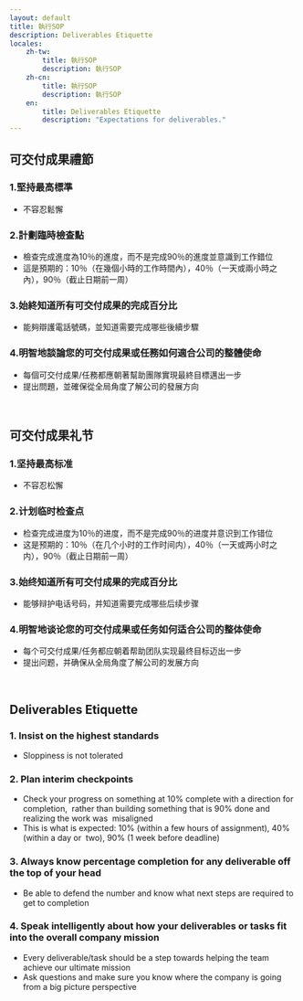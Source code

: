 ```yaml
---
layout: default
title: 執行SOP
description: Deliverables Etiquette
locales:
    zh-tw:
        title: 執行SOP
        description: 執行SOP
    zh-cn:
        title: 執行SOP
        description: 執行SOP
    en:
        title: Deliverables Etiquette
        description: "Expectations for deliverables."
---
```


<a name="zh-tw"></a>

## 可交付成果禮節

### 1.堅持最高標準
* 不容忍鬆懈

### 2.計劃臨時檢查點
* 檢查完成進度為10％的進度，而不是完成90％的進度並意識到工作錯位
* 這是預期的：10％（在幾個小時的工作時間內），40％（一天或兩小時之內），90％（截止日期前一周）

### 3.始終知道所有可交付成果的完成百分比
* 能夠辯護電話號碼，並知道需要完成哪些後續步驟

### 4.明智地談論您的可交付成果或任務如何適合公司的整體使命
* 每個可交付成果/任務都應朝著幫助團隊實現最終目標邁出一步
* 提出問題，並確保從全局角度了解公司的發展方向

<br>

<a name="zh-cn"></a>

## 可交付成果礼节

### 1.坚持最高标准
* 不容忍松懈

### 2.计划临时检查点
* 检查完成进度为10％的进度，而不是完成90％的进度并意识到工作错位
* 这是预期的：10％（在几个小时的工作时间内），40％（一天或两小时之内），90％（截止日期前一周）

### 3.始终知道所有可交付成果的完成百分比
* 能够辩护电话号码，并知道需要完成哪些后续步骤

### 4.明智地谈论您的可交付成果或任务如何适合公司的整体使命
* 每个可交付成果/任务都应朝着帮助团队实现最终目标迈出一步
* 提出问题，并确保从全局角度了解公司的发展方向

<br>

<a name="en"></a>

## Deliverables Etiquette

### 1. Insist on the highest standards 
* Sloppiness is not tolerated

### 2. Plan interim checkpoints
* Check your progress on something at 10% complete with a direction for completion,  rather than building something that is 90% done and realizing the work was  misaligned  
* This is what is expected: 10% (within a few hours of assignment), 40% (within a day or  two), 90% (1 week before deadline)  

### 3. Always know percentage completion for any deliverable off the top of your head  
* Be able to defend the number and know what next steps are required to get to completion

### 4. Speak intelligently about how your deliverables or tasks fit into the overall company mission
* Every deliverable/task should be a step towards helping the team achieve our ultimate mission
* Ask questions and make sure you know where the company is going from a big picture perspective  
